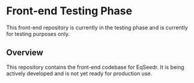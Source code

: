 # Front-end Testing Phase

This front-end repository is currently in the testing phase and is currently for testing purposes only.

## Overview

This repository contains the front-end codebase for EqSeedr. It is being actively developed and is not yet ready for production use. 
